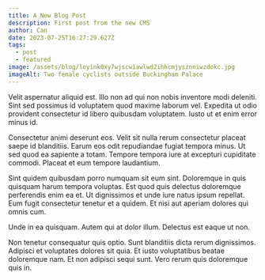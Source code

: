 ```yaml
---
title: A New Blog Post
description: First post from the new CMS
author: Can
date: 2023-07-25T16:27:29.627Z
tags:
  - post
  - featured
image: /assets/blog/loyink0xy7wjscw1awlwd2ihhcmjysznniwzdokc.jpg
imageAlt: Two female cyclists outside Buckingham Palace
---
```

Velit aspernatur aliquid est. Illo non ad qui non nobis inventore modi deleniti. Sint sed possimus id voluptatem quod maxime laborum vel. Expedita ut odio provident consectetur id libero quibusdam voluptatem. Iusto ut et enim error minus id.

Consectetur animi deserunt eos. Velit sit nulla rerum consectetur placeat saepe id blanditiis. Earum eos odit repudiandae fugiat tempora minus. Ut sed quod ea sapiente a totam. Tempore tempora iure at excepturi cupiditate commodi. Placeat et eum tempore laudantium.

Sint quidem quibusdam porro numquam sit eum sint. Doloremque in quis quisquam harum tempora voluptas. Est quod quis delectus doloremque perferendis enim ea et. Ut dignissimos et unde iure natus ipsum repellat. Eum fugit consectetur tenetur et a quidem. Et nisi aut aperiam dolores qui omnis cum.

Unde in ea quisquam. Autem qui at dolor illum. Delectus est eaque ut non.

Non tenetur consequatur quis optio. Sunt blanditiis dicta rerum dignissimos. Adipisci et voluptates dolores sit quia. Et iusto voluptatibus beatae doloremque nam. Et non adipisci sequi sunt. Vero rerum quis doloremque quis in.